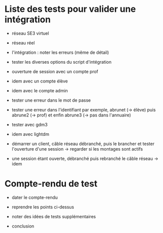 # Liste des tests pour valider une intégration

- réseau SE3 virtuel
- réseau réel

- l'intégration : noter les erreurs (même de détail)
- tester les diverses options du script d'intégration 

- ouverture de session avec un compte prof
- idem avec un compte élève
- idem avec le compte admin

- tester une erreur dans le mot de passe
- tester une erreur dans l'identifiant
par exemple, abrunet (→ élève) puis abrune2 (→ prof) et enfin abrune3 (→ pas dans l'annuaire)

- tester avec gdm3
- idem avec lightdm

- démarrer un client, câble réseau débranché, puis le brancher et tester l'ouverture d'une session
→ regarder si les montages sont actifs
- une session étant ouverte, débranché puis rebranché le câble réseau
→ idem


# Compte-rendu de test

- dater le compte-rendu
- reprendre les points ci-dessus

- noter des idées de tests supplémentaires

- conclusion



